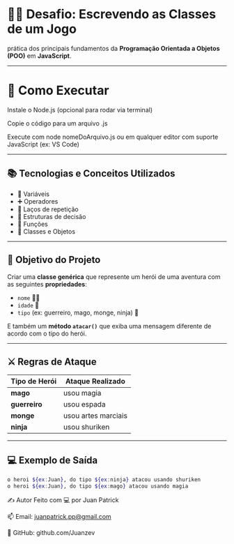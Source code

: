 # 🧙‍♂️ Desafio: Escrevendo as Classes de um Jogo

prática dos principais fundamentos da **Programação Orientada a Objetos (POO)** em **JavaScript**.

---
# 🧩 Como Executar
Instale o Node.js (opcional para rodar via terminal)

Copie o código para um arquivo .js

Execute com node nomeDoArquivo.js ou em qualquer editor com suporte JavaScript (ex: VS Code)

---

## 📚 Tecnologias e Conceitos Utilizados

- 🧮 Variáveis  
- ➕ Operadores  
- 🔁 Laços de repetição  
- 🔀 Estruturas de decisão  
- 🧠 Funções  
- 🧱 Classes e Objetos

---

## 🎯 Objetivo do Projeto

Criar uma **classe genérica** que represente um herói de uma aventura com as seguintes **propriedades**:

- `nome` 🧑‍💼  
- `idade` 🎂  
- `tipo` (ex: guerreiro, mago, monge, ninja) 🥷  

E também um **método `atacar()`** que exiba uma mensagem diferente de acordo com o tipo do herói.

---

## ⚔️ Regras de Ataque

| Tipo de Herói | Ataque Realizado        |
|---------------|--------------------------|
| **mago**      | usou magia               |
| **guerreiro** | usou espada              |
| **monge**     | usou artes marciais      |
| **ninja**     | usou shuriken            |

---

## 💻 Exemplo de Saída

```bash
o heroi ${ex:Juan}, do tipo ${ex:ninja} atacou usando shuriken
o heroi ${ex:Juan}, do tipo ${ex:mago} atacou usando magia
```
✍️ Autor
Feito com 💻 por Juan Patrick

📫 Email: juanpatrick.pp@gmail.com

🔗 GitHub: github.com/Juanzev
